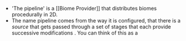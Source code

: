 - 'The pipeline' is a [[Biome Provider]] that distributes biomes procedurally in 2D.
- The name pipeline comes from the way it is configured, that there is a *source* that gets passed through a set of stages that each provide successive modifications . You can think of this as a